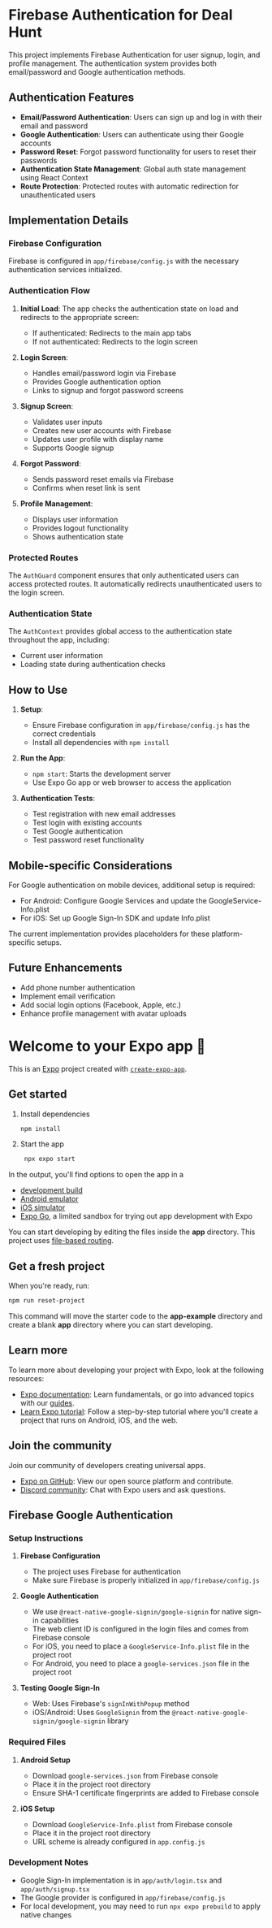 # Firebase Authentication for Deal Hunt

This project implements Firebase Authentication for user signup, login, and profile management. The authentication system provides both email/password and Google authentication methods.

## Authentication Features

- **Email/Password Authentication**: Users can sign up and log in with their email and password
- **Google Authentication**: Users can authenticate using their Google accounts
- **Password Reset**: Forgot password functionality for users to reset their passwords
- **Authentication State Management**: Global auth state management using React Context
- **Route Protection**: Protected routes with automatic redirection for unauthenticated users

## Implementation Details

### Firebase Configuration

Firebase is configured in `app/firebase/config.js` with the necessary authentication services initialized.

### Authentication Flow

1. **Initial Load**: The app checks the authentication state on load and redirects to the appropriate screen:

   - If authenticated: Redirects to the main app tabs
   - If not authenticated: Redirects to the login screen

2. **Login Screen**:

   - Handles email/password login via Firebase
   - Provides Google authentication option
   - Links to signup and forgot password screens

3. **Signup Screen**:

   - Validates user inputs
   - Creates new user accounts with Firebase
   - Updates user profile with display name
   - Supports Google signup

4. **Forgot Password**:

   - Sends password reset emails via Firebase
   - Confirms when reset link is sent

5. **Profile Management**:
   - Displays user information
   - Provides logout functionality
   - Shows authentication state

### Protected Routes

The `AuthGuard` component ensures that only authenticated users can access protected routes. It automatically redirects unauthenticated users to the login screen.

### Authentication State

The `AuthContext` provides global access to the authentication state throughout the app, including:

- Current user information
- Loading state during authentication checks

## How to Use

1. **Setup**:

   - Ensure Firebase configuration in `app/firebase/config.js` has the correct credentials
   - Install all dependencies with `npm install`

2. **Run the App**:

   - `npm start`: Starts the development server
   - Use Expo Go app or web browser to access the application

3. **Authentication Tests**:
   - Test registration with new email addresses
   - Test login with existing accounts
   - Test Google authentication
   - Test password reset functionality

## Mobile-specific Considerations

For Google authentication on mobile devices, additional setup is required:

- For Android: Configure Google Services and update the GoogleService-Info.plist
- For iOS: Set up Google Sign-In SDK and update Info.plist

The current implementation provides placeholders for these platform-specific setups.

## Future Enhancements

- Add phone number authentication
- Implement email verification
- Add social login options (Facebook, Apple, etc.)
- Enhance profile management with avatar uploads

# Welcome to your Expo app 👋

This is an [Expo](https://expo.dev) project created with [`create-expo-app`](https://www.npmjs.com/package/create-expo-app).

## Get started

1. Install dependencies

   ```bash
   npm install
   ```

2. Start the app

   ```bash
    npx expo start
   ```

In the output, you'll find options to open the app in a

- [development build](https://docs.expo.dev/develop/development-builds/introduction/)
- [Android emulator](https://docs.expo.dev/workflow/android-studio-emulator/)
- [iOS simulator](https://docs.expo.dev/workflow/ios-simulator/)
- [Expo Go](https://expo.dev/go), a limited sandbox for trying out app development with Expo

You can start developing by editing the files inside the **app** directory. This project uses [file-based routing](https://docs.expo.dev/router/introduction).

## Get a fresh project

When you're ready, run:

```bash
npm run reset-project
```

This command will move the starter code to the **app-example** directory and create a blank **app** directory where you can start developing.

## Learn more

To learn more about developing your project with Expo, look at the following resources:

- [Expo documentation](https://docs.expo.dev/): Learn fundamentals, or go into advanced topics with our [guides](https://docs.expo.dev/guides).
- [Learn Expo tutorial](https://docs.expo.dev/tutorial/introduction/): Follow a step-by-step tutorial where you'll create a project that runs on Android, iOS, and the web.

## Join the community

Join our community of developers creating universal apps.

- [Expo on GitHub](https://github.com/expo/expo): View our open source platform and contribute.
- [Discord community](https://chat.expo.dev): Chat with Expo users and ask questions.

## Firebase Google Authentication

### Setup Instructions

1. **Firebase Configuration**

   - The project uses Firebase for authentication
   - Make sure Firebase is properly initialized in `app/firebase/config.js`

2. **Google Authentication**

   - We use `@react-native-google-signin/google-signin` for native sign-in capabilities
   - The web client ID is configured in the login files and comes from Firebase console
   - For iOS, you need to place a `GoogleService-Info.plist` file in the project root
   - For Android, you need to place a `google-services.json` file in the project root

3. **Testing Google Sign-In**
   - Web: Uses Firebase's `signInWithPopup` method
   - iOS/Android: Uses `GoogleSignin` from the `@react-native-google-signin/google-signin` library

### Required Files

1. **Android Setup**

   - Download `google-services.json` from Firebase console
   - Place it in the project root directory
   - Ensure SHA-1 certificate fingerprints are added to Firebase console

2. **iOS Setup**
   - Download `GoogleService-Info.plist` from Firebase console
   - Place it in the project root directory
   - URL scheme is already configured in `app.config.js`

### Development Notes

- Google Sign-In implementation is in `app/auth/login.tsx` and `app/auth/signup.tsx`
- The Google provider is configured in `app/firebase/config.js`
- For local development, you may need to run `npx expo prebuild` to apply native changes
